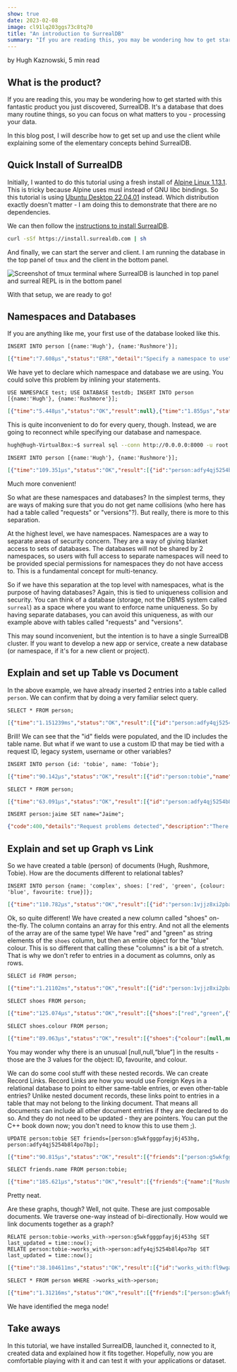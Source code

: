 ```yaml
---
show: true
date: 2023-02-08
image: cl91lq203ggs73c8tq70
title: "An introduction to SurrealDB"
summary: "If you are reading this, you may be wondering how to get started with this fantastic product you just discovered, SurrealDB. It's a database that does many routine things, so you can focus on what matters to you - processing your data."
---
```


by Hugh Kaznowski, 5 min read

## What is the product?

If you are reading this, you may be wondering how to get started with this fantastic product you just discovered, SurrealDB. It's a database that does many routine things, so you can focus on what matters to you - processing your data.

In this blog post, I will describe how to get set up and use the client while explaining some of the elementary concepts behind SurrealDB.

## Quick Install of SurrealDB

Initially, I wanted to do this tutorial using a fresh install of [Alpine Linux 1.13.1](https://www.alpinelinux.org/downloads/). This is tricky because Alpine uses musl instead of GNU libc bindings. So this tutorial is using [Ubuntu Desktop 22.04.01](https://ubuntu.com/download/desktop) instead. Which distribution exactly doesn't matter - I am doing this to demonstrate that there are no dependencies.

We can then follow the [instructions to install SurrealDB](https://surrealdb.com/install).

```sh
curl -sSf https://install.surrealdb.com | sh
```

And finally, we can start the server and client. I am running the database in the top panel of `tmux` and the client in the bottom panel.

![Screenshot of tmux terminal where SurrealDB is launched in top panel and surreal REPL is in the bottom panel](cfh9h3i0oqdc73bqdtd0)

With that setup, we are ready to go!

## Namespaces and Databases

If you are anything like me, your first use of the database looked like this.

```surql
INSERT INTO person [{name:'Hugh'}, {name:'Rushmore'}];
```
```json
[{"time":"7.608µs","status":"ERR","detail":"Specify a namespace to use"}]
```

We have yet to declare which namespace and database we are using. You could solve this problem by inlining your statements.

```surql
USE NAMESPACE test; USE DATABASE testdb; INSERT INTO person [{name:'Hugh'}, {name:'Rushmore'}];
```
```json
[{"time":"5.448µs","status":"OK","result":null},{"time":"1.855µs","status":"OK","result":null},{"time":"31.966464ms","status":"OK","result":[{"id":"person:7fsqx0q0iyeoltyjsr7c","name":"Hugh"},{"id":"person:2fdjz6j6luih4bn44u9c","name":"Rushmore"}]}]
```

This is quite inconvenient to do for every query, though. Instead, we are going to reconnect while specifying our database and namespace.

```sh
hugh@hugh-VirtualBox:~$ surreal sql --conn http://0.0.0.0:8000 -u root -p root --ns testns --db testdb
```
```surql
INSERT INTO person [{name:'Hugh'}, {name:'Rushmore'}];
```
```json
[{"time":"109.351µs","status":"OK","result":[{"id":"person:adfy4qj5254b8l4po7bp","name":"Hugh"},{"id":"person:g5wkfgggpfayj6j453hg","name":"Rushmore"}]}]
```

Much more convenient!

So what are these namespaces and databases?
In the simplest terms, they are ways of making sure that you do not get name collisions (who here has had a table called "requests" or "versions"?). But really, there is more to this separation.

At the highest level, we have namespaces. Namespaces are a way to separate areas of security concern. They are a way of giving blanket access to sets of databases. The databases will not be shared by 2 namespaces, so users with full access to separate namespaces will need to be provided special permissions for namespaces they do not have access to. This is a fundamental concept for multi-tenancy.

So if we have this separation at the top level with namespaces, what is the purpose of having databases? Again, this is tied to uniqueness collision and security. You can think of a database (storage, not the DBMS system called `surreal`) as a space where you want to enforce name uniqueness. So by having separate databases, you can avoid this uniqueness, as with our example above with tables called "requests" and "versions".

This may sound inconvenient, but the intention is to have a single SurrealDB cluster. If you want to develop a new app or service, create a new database (or namespace, if it's for a new client or project).

## Explain and set up Table vs Document

In the above example, we have already inserted 2 entries into a table called `person`. We can confirm that by doing a very familiar select query.

```surql
SELECT * FROM person;
```
```json
[{"time":"1.151239ms","status":"OK","result":[{"id":"person:adfy4qj5254b8l4po7bp","name":"Hugh"},{"id":"person:g5wkfgggpfayj6j453hg","name":"Rushmore"}]}]
```

Brill! We can see that the "id" fields were populated, and the ID includes the table name. But what if we want to use a custom ID that may be tied with a request ID, legacy system, username or other variables?

```surql
INSERT INTO person {id: 'tobie', name: 'Tobie'};
```
```json
[{"time":"90.142µs","status":"OK","result":[{"id":"person:tobie","name":"Tobie"}]}]
```
```surql
SELECT * FROM person;
```
```json
[{"time":"63.091µs","status":"OK","result":[{"id":"person:adfy4qj5254b8l4po7bp","name":"Hugh"},{"id":"person:g5wkfgggpfayj6j453hg","name":"Rushmore"},{"id":"person:tobie","name":"Tobie"}]}]
```

```surql
INSERT person:jaime SET name="Jaime";
```
```json
{"code":400,"details":"Request problems detected","description":"There is a problem with your request. Refer to the documentation for further information.","information":"There was a problem with the database: Parse error on line 1 at character 0 when parsing 'insert person:jaime SET name="Jaime";'"}
```

## Explain and set up Graph vs Link

So we have created a table (person) of documents (Hugh, Rushmore, Tobie). How are the documents different to relational tables?

```surql
INSERT INTO person {name: 'complex', shoes: ['red', 'green', {colour: 'blue', favourite: true}]};
```
```json
[{"time":"110.782µs","status":"OK","result":[{"id":"person:1vjjz8xi2pbau1zh07ob","name":"complex","shoes":["red","green",{"colour":"blue","favourite":true}]}]}]
```

Ok, so quite different! We have created a new column called "shoes" on-the-fly. The column contains an array for this entry. And not all the elements of the array are of the same type! We have "red" and "green" as string elements of the `shoes` column, but then an entire object for the "blue" colour. This is so different that calling these "columns" is a bit of a stretch. That is why we don't refer to entries in a document as columns, only as rows.

```surql
SELECT id FROM person;
```
```json
[{"time":"1.21102ms","status":"OK","result":[{"id":"person:1vjjz8xi2pbau1zh07ob"},{"id":"person:adfy4qj5254b8l4po7bp"},{"id":"person:g5wkfgggpfayj6j453hg"},{"id":"person:tobie"}]}]
```
```surql
SELECT shoes FROM person;
```
```json
[{"time":"125.074µs","status":"OK","result":[{"shoes":["red","green",{"colour":"blue","favourite":true}]},{"shoes":null},{"shoes":null},{"shoes":null}]}]
```
```surql
SELECT shoes.colour FROM person;
```
```json
[{"time":"89.063µs","status":"OK","result":[{"shoes":{"colour":[null,null,"blue"]}},{"shoes":{"colour":null}},{"shoes":{"colour":null}},{"shoes":{"colour":null}}]}]
```

You may wonder why there is an unusual [null,null,“blue”] in the results - those are the 3 values for the object: ID, favourite, and colour.

We can do some cool stuff with these nested records. We can create Record Links. Record Links are how you would use Foreign Keys in a relational database to point to either same-table entries, or even other-table entries? Unlike nested document records, these links point to entries in a table that may not belong to the linking document. That means all documents can include all other document entries if they are declared to do so. And they do not need to be updated - they are pointers. You can put the C++ book down now; you don't need to know this to use them ;). 

```surql
UPDATE person:tobie SET friends=[person:g5wkfgggpfayj6j453hg, person:adfy4qj5254b8l4po7bp];
```
```json
[{"time":"90.815µs","status":"OK","result":[{"friends":["person:g5wkfgggpfayj6j453hg","person:adfy4qj5254b8l4po7bp"],"id":"person:tobie","name":"Tobie"}]}]
```
```surql
SELECT friends.name FROM person:tobie;
```
```json
[{"time":"185.621µs","status":"OK","result":[{"friends":{"name":["Rushmore","Hugh"]}}]}]
```

Pretty neat.

Are these graphs, though? Well, not quite. These are just composable documents. We traverse one-way instead of bi-directionally. How would we link documents together as a graph?

```surql
RELATE person:tobie->works_with->person:g5wkfgggpfayj6j453hg SET last_updated = time::now();
RELATE person:tobie->works_with->person:adfy4qj5254b8l4po7bp SET last_updated = time::now();
```
```json
[{"time":"38.104611ms","status":"OK","result":[{"id":"works_with:fl9wgahk9pl4eqj33es7","in":"person:tobie","last_updated":"2023-02-06T18:33:41.131956605Z","out":"person:g5wkfgggpfayj6j453hg"}]},{"time":"88.334µs","status":"OK","result":[{"id":"works_with:zccalviq0oj6o36wylgy","in":"person:tobie","last_updated":"2023-02-06T18:33:41.156103917Z","out":"person:adfy4qj5254b8l4po7bp"}]}]
```
```surql
SELECT * FROM person WHERE ->works_with->person;
```
```json
[{"time":"1.31216ms","status":"OK","result":[{"friends":["person:g5wkfgggpfayj6j453hg","person:adfy4qj5254b8l4po7bp"],"id":"person:tobie","name":"Tobie"}]}]
```

We have identified the mega node!

## Take aways

In this tutorial, we have installed SurrealDB, launched it, connected to it, created data and explained how it fits together. Hopefully, now you are comfortable playing with it and can test it with your applications or dataset.